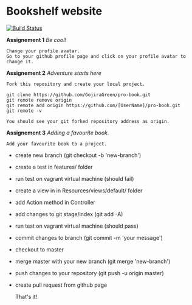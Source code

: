 Bookshelf website
========

[![Build Status](https://travis-ci.org/by-examples/zad-piosenki.svg?branch=master)](https://travis-ci.org/by-examples/zad-piosenki)

**Assignement 1** *Be cool!*

    Change your profile avatar.
    Go to your github profile page and click on your profile avatar to change it.


**Assignement 2** *Adventure starts here*

    Fork this repository and create your local project.
~~~
git clone https://github.com/GojiraGreen/pro-book.git
git remote remove origin
git remote add origin https://github.com/[UserName]/pro-book.git
git remote -v
~~~
    You should see your git forked repository address as origin.


**Assignement 3** *Adding a favourite book.*

    Add your favourite book to a project.

* create new branch (git checkout -b 'new-branch')
* create a test in features/ folder
* run test on vagrant virtual machine (should fail)
* create a view in in Resources/views/default/ folder 
* add Action method in Controller
* add changes to git stage/index (git add -A)
* run test on vagrant virtual machine (should pass)
* commit changes to branch (git commit -m 'your message')
* checkout to master
* merge master with your new branch (git merge 'new-branch')
* push changes to your repository (git push -u origin master)
* create pull request from github page

    That's it!